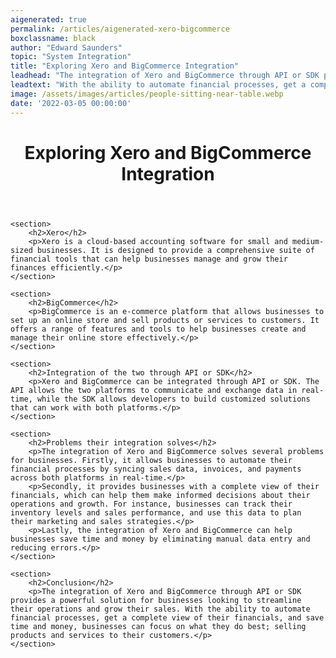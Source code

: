 ```yaml
---
aigenerated: true
permalink: /articles/aigenerated-xero-bigcommerce
boxclassname: black
author: "Edward Saunders"
topic: "System Integration"
title: "Exploring Xero and BigCommerce Integration"
leadhead: "The integration of Xero and BigCommerce through API or SDK provides a powerful solution for businesses looking to streamline their operations and grow their sales"
leadtext: "With the ability to automate financial processes, get a complete view of their financials, and save time and money, businesses can focus on what they do best; selling products and services to their customers."
image: /assets/images/articles/people-sitting-near-table.webp
date: '2022-03-05 00:00:00'
---
```

<div class="arttext">
	<header>
		<h1>Exploring Xero and BigCommerce Integration</h1>
	</header>

	<section>
		<h2>Xero</h2>
		<p>Xero is a cloud-based accounting software for small and medium-sized businesses. It is designed to provide a comprehensive suite of financial tools that can help businesses manage and grow their finances efficiently.</p>
	</section>

	<section>
		<h2>BigCommerce</h2>
		<p>BigCommerce is an e-commerce platform that allows businesses to set up an online store and sell products or services to customers. It offers a range of features and tools to help businesses create and manage their online store effectively.</p>
	</section>

	<section>
		<h2>Integration of the two through API or SDK</h2>
		<p>Xero and BigCommerce can be integrated through API or SDK. The API allows the two platforms to communicate and exchange data in real-time, while the SDK allows developers to build customized solutions that can work with both platforms.</p>
	</section>

	<section>
		<h2>Problems their integration solves</h2>
		<p>The integration of Xero and BigCommerce solves several problems for businesses. Firstly, it allows businesses to automate their financial processes by syncing sales data, invoices, and payments across both platforms in real-time.</p>
		<p>Secondly, it provides businesses with a complete view of their financials, which can help them make informed decisions about their operations and growth. For instance, businesses can track their inventory levels and sales performance, and use this data to plan their marketing and sales strategies.</p>
		<p>Lastly, the integration of Xero and BigCommerce can help businesses save time and money by eliminating manual data entry and reducing errors.</p>
	</section>

	<section>
		<h2>Conclusion</h2>
		<p>The integration of Xero and BigCommerce through API or SDK provides a powerful solution for businesses looking to streamline their operations and grow their sales. With the ability to automate financial processes, get a complete view of their financials, and save time and money, businesses can focus on what they do best; selling products and services to their customers.</p>
	</section>

</div>